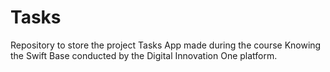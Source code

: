 # Tasks
Repository to store the project Tasks App made during the course Knowing the Swift Base conducted by the Digital Innovation One platform.

